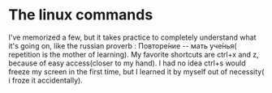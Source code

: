 # The linux commands

I've memorized a few, but it takes practice to completely understand what it's going on, like the russian proverb : Повторе́ние -- мать уче́нья( repetition is the mother
of learning). My favorite shortcuts are ctrl+x and z, because of easy access(closer to my hand). I had no idea ctrl+s would freeze my screen in the first time, but I learned it
by myself out of necessity( i froze it accidentally).
